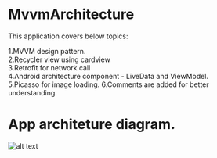 # MvvmArchitecture

 
This application covers below topics:

 1.MVVM design pattern.  
 2.Recycler view using cardview  
 3.Retrofit for network call  
 4.Android architecture component - LiveData and ViewModel.  
 5.Picasso for image loading. 
 6.Comments are added for better understanding.


   

# App architeture diagram.
![alt text](https://developer.android.com/topic/libraries/architecture/images/final-architecture.png)

